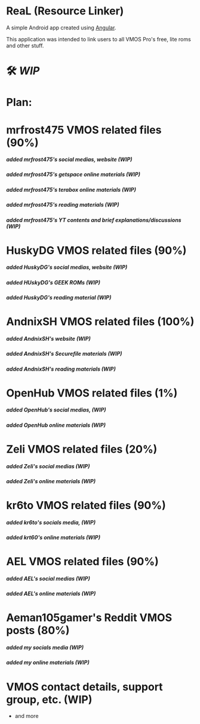 # ReaL (Resource Linker)

A simple Android app created using [Angular](https://angular.io).

This application was intended to link users to all VMOS Pro's free, lite roms and other stuff.

# 🛠️ *WIP*

# Plan:
# mrfrost475 VMOS related files (90%)
  ##### added mrfrost475's social medias, website (WIP)
  ##### added mrfrost475's getspace online materials (WIP)
  ##### added mrfrost475's terabox online materials (WIP)
  ##### added mrfrost475's reading materials (WIP)
  ##### added mrfrost475's YT contents and brief explanations/discussions (WIP)
# HuskyDG VMOS related files (90%)
  ##### added HuskyDG's social medias, website (WIP)
  ##### added HUskyDG's GEEK ROMs (WIP)
  ##### added HuskyDG's reading material (WIP)
# AndnixSH VMOS related files (100%)
  ##### added AndnixSH's website (WIP)
  ##### added AndnixSH's Securefile materials (WIP)
  ##### added AndnixSH's reading materials (WIP)
# OpenHub VMOS related files (1%)
  ##### added OpenHub's social medias, (WIP)
  ##### added OpenHub online materials (WIP)
# Zeli VMOS related files (20%)
  ##### added Zeli's social medias (WIP)
  ##### added Zeli's online materials (WIP)
# kr6to VMOS related files (90%)
  ##### added kr6to's socials media, (WIP)
  ##### added krt60's online materials (WIP)
# AEL VMOS related files (90%) 
  ##### added AEL's social medias (WIP)
  ##### added AEL's online materials (WIP)
# Aeman105gamer's Reddit VMOS posts (80%)
  ##### added my socials media (WIP)
  ##### added my online materials (WIP)
# VMOS contact details, support group, etc. (WIP)
- and more




